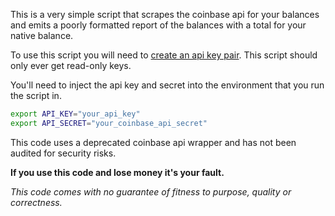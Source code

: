 This is a very simple script that scrapes the coinbase api for your
balances and emits a poorly formatted report of the balances with a
total for your native balance.

To use this script you will need to [create an api key pair](https://help.coinbase.com/en/exchange/managing-my-account/how-to-create-an-api-key). This script should only ever get read-only keys.

You'll need to inject the api key and secret into the environment that you run the script in.

```bash
export API_KEY="your_api_key"
export API_SECRET="your_coinbase_api_secret"
```

This code uses a deprecated coinbase api wrapper and has not been audited for security risks.

**If you use this code and lose money it's your fault.**

*This code comes with no guarantee of fitness to purpose, quality or correctness.*
